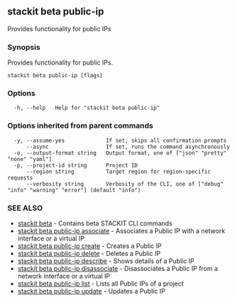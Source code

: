 ## stackit beta public-ip

Provides functionality for public IPs

### Synopsis

Provides functionality for public IPs.

```
stackit beta public-ip [flags]
```

### Options

```
  -h, --help   Help for "stackit beta public-ip"
```

### Options inherited from parent commands

```
  -y, --assume-yes             If set, skips all confirmation prompts
      --async                  If set, runs the command asynchronously
  -o, --output-format string   Output format, one of ["json" "pretty" "none" "yaml"]
  -p, --project-id string      Project ID
      --region string          Target region for region-specific requests
      --verbosity string       Verbosity of the CLI, one of ["debug" "info" "warning" "error"] (default "info")
```

### SEE ALSO

* [stackit beta](./stackit_beta.md)	 - Contains beta STACKIT CLI commands
* [stackit beta public-ip associate](./stackit_beta_public-ip_associate.md)	 - Associates a Public IP with a network interface or a virtual IP
* [stackit beta public-ip create](./stackit_beta_public-ip_create.md)	 - Creates a Public IP
* [stackit beta public-ip delete](./stackit_beta_public-ip_delete.md)	 - Deletes a Public IP
* [stackit beta public-ip describe](./stackit_beta_public-ip_describe.md)	 - Shows details of a Public IP
* [stackit beta public-ip disassociate](./stackit_beta_public-ip_disassociate.md)	 - Disassociates a Public IP from a network interface or a virtual IP
* [stackit beta public-ip list](./stackit_beta_public-ip_list.md)	 - Lists all Public IPs of a project
* [stackit beta public-ip update](./stackit_beta_public-ip_update.md)	 - Updates a Public IP

